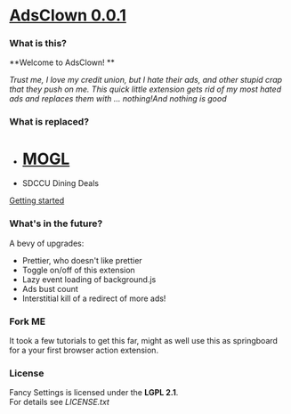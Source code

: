 # [AdsClown 0.0.1](https://github.com/bencten/adsclown)
### What is this?

**Welcome to AdsClown! ** 

*Trust me, I love my credit union, but I hate their ads, and other stupid crap that they push on me. This quick little extension gets rid of my most hated ads and replaces them with ... nothing!And nothing is good*

### What is replaced?
- # [MOGL](https://www.mogl.com/)
- SDCCU Dining Deals

[Getting started](https://github.com/bencten/adsclown/wiki)  


### What's in the future? 
A bevy of upgrades:
- Prettier, who doesn't like prettier
- Toggle on/off of this extension
- Lazy event loading of background.js
- Ads bust count
- Interstitial kill of a redirect of more ads!


### Fork ME
It took a few tutorials to get this far, might as well use this as springboard for a your first browser action extension. 

### License
Fancy Settings is licensed under the **LGPL 2.1**.  
For details see *LICENSE.txt*
